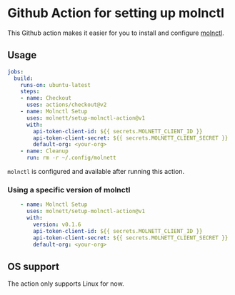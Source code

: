 # Github Action for setting up molnctl

This Github action makes it easier for you to install and configure [molnctl](https://github.com/molnett/molnctl).

## Usage

```yaml
jobs:
  build:
    runs-on: ubuntu-latest
    steps:
    - name: Checkout
      uses: actions/checkout@v2
    - name: Molnctl Setup
      uses: molnett/setup-molnctl-action@v1
      with:
        api-token-client-id: ${{ secrets.MOLNETT_CLIENT_ID }}
        api-token-client-secret: ${{ secrets.MOLNETT_CLIENT_SECRET }}
        default-org: <your-org>
    - name: Cleanup
      run: rm -r ~/.config/molnett
```

`molnctl` is configured and available after running this action.

### Using a specific version of molnctl

```yaml
    - name: Molnctl Setup
      uses: molnett/setup-molnctl-action@v1
      with:
        version: v0.1.6
        api-token-client-id: ${{ secrets.MOLNETT_CLIENT_ID }}
        api-token-client-secret: ${{ secrets.MOLNETT_CLIENT_SECRET }}
        default-org: <your-org>
```

## OS support

The action only supports Linux for now.
